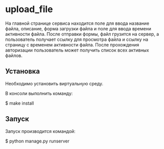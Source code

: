 upload_file
==========


На главной странице сервиса находится поле для ввода название файла, описание, форма загрузки файла и поле для ввода времени активности файла. После отправки формы, файл грузится на сервер, а пользователь получает ссылку для просмотра файла и ссылку на cтраницу с временем активности файла. После прохождения авторизации пользователь может получить список всех активных файлов.

Установка
---------
Необходимо установить виртуальную среду.

B консоли выполнить команду:

$ make install


Запуск
---------
Запуск производится командой:

$ python manage.py runserver
